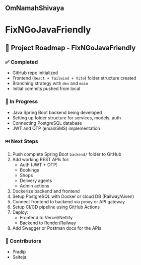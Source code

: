 ## OmNamahShivaya ##
# FixNGoJavaFriendly #
## 📌 Project Roadmap - FixNGoJavaFriendly

### ✅ Completed
- GitHub repo initialized
- Frontend (`React + Tailwind + Vite`) folder structure created
- Branching strategy with `dev` and `main`
- Initial commits pushed from local

### 🔄 In Progress
- Java Spring Boot backend being developed
- Setting up folder structure for services, models, auth
- Connecting PostgreSQL database
- JWT and OTP (email/SMS) implementation

### ⏭️ Next Steps
1. Push complete Spring Boot `backend/` folder to GitHub
2. Add working REST APIs for:
   - Auth (JWT + OTP)
   - Bookings
   - Shops
   - Delivery agents
   - Admin actions
3. Dockerize backend and frontend
4. Setup PostgreSQL with Docker or cloud DB (Railway/Aiven)
5. Connect frontend to backend via proxy or API gateway
6. Setup CI/CD pipeline using GitHub Actions
7. Deploy:
   - Frontend to Vercel/Netlify
   - Backend to Render/Railway
8. Add Swagger or Postman docs for the APIs

### 🙌 Contributors
- Pradip
- Saiteja

